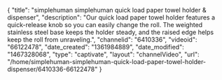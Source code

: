 {
    "title": "simplehuman simplehuman quick load paper towel holder & dispenser",
    "description": "Our quick load paper towel holder features a quick-release knob so you can easily change the roll. The weighted stainless steel base keeps the holder steady, and the raised edge helps keep the roll from unraveling.",
    "channelid": "6410336",
    "videoid": "66122478",
    "date_created": "1361984889",
    "date_modified": "1467328068",
    "type": "captivate",
    "layout": "channelVideo",
    "url": "\/home\/simplehuman-simplehuman-quick-load-paper-towel-holder-dispenser\/6410336-66122478"
}